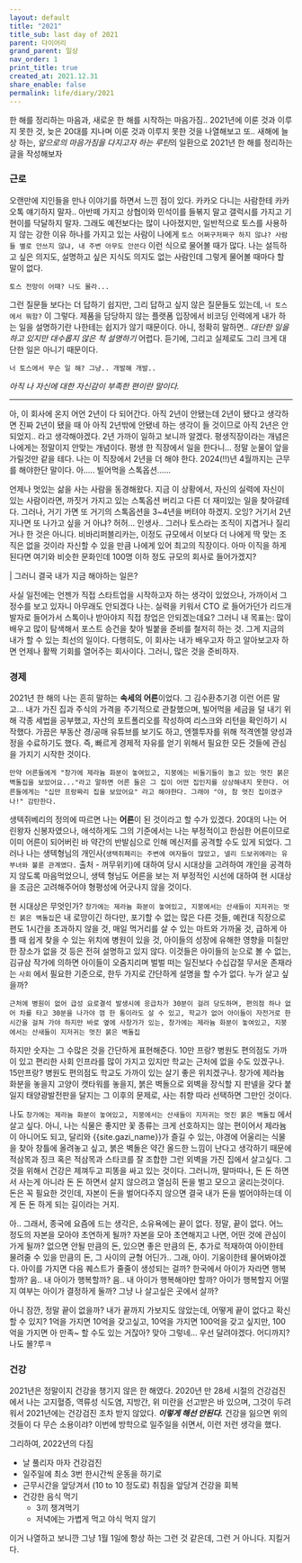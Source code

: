 ```yaml
---
layout: default
title: "2021"
title_sub: last day of 2021
parent: 다이어리
grand_parent: 일상
nav_order: 1
print_title: true
created_at: 2021.12.31
share_enable: false
permalink: life/diary/2021
---
```


<style>
code {
  white-space : pre-wrap
}
</style>

한 해를 정리하는 마음과, 새로운 한 해를 시작하는 마음가짐.. 2021년에 이룬 것과 이루지 못한 것, 늦은 20대를 지나며 이룬 것과 이루지 못한 것을 나열해보고 또.. 새해에 늘상 하는, *앞으로의 마음가짐을 다지고자 하는 루틴*의 일환으로 2021년 한 해를 정리하는 글을 작성해보자

### 근로

오랜만에 지인들을 만나 이야기를 하면서 느낀 점이 있다. 카카오 다니는 사람한테 카카오톡 얘기하지 말자.. 아반떼 가지고 상협이와 민석이를 들볶지 말고 갤럭시를 가지고 기현이를 닥달하지 말자. 그래도 예전보다는 많이 나아졌지만, 일반적으로 토스를 사용하지 않는 강한 이유 하나를 가지고 있는 사람이 나에게 `토스 어쩌구저쩌구 하지 않냐? 사람들 별로 안쓰지 않냐, 내 주변 아무도 안쓴다` 이런 식으로 물어볼 때가 많다. 나는 설득하고 싶은 의지도, 설명하고 싶은 지식도 의지도 없는 사람인데 그렇게 물어볼 때마다 할 말이 없다. 

```text
토스 전망이 어때? 나도 몰라... 
```

그런 질문들 보다는 더 답하기 쉽지만, 그리 답하고 싶지 않은 질문들도 있는데, `너 토스에서 뭐함?` 이 그렇다. 제품을 담당하지 않는 플랫폼 입장에서 비코딩 인력에게 내가 하는 일을 설명하기란 나한테는 쉽지가 않기 때문이다. 아니, 정확히 말하면.. *대단한 일을 하고 있지만 대수롭지 않은 척 설명하기* 어렵다. 듣기에, 그리고 실제로도 그리 크게 대단한 일은 아니기 때문이다. 

```text
너 토스에서 무슨 일 해? 그냥.. 개발해 개발..
```

*아직 나 자신에 대한 자신감이 부족한 편이란 말이다.*

---

아, 이 회사에 온지 어언 2년이 다 되어간다. 아직 2년이 안됐는데 2년이 됐다고 생각하면 진짜 2년이 됐을 때 아 아직 2년밖에 안됐네 하는 생각이 들 것이므로 아직 2년은 안되었지.. 라고 생각해야겠다. 2년 가까이 일하고 보니까 알겠다. 평생직장이라는 개념은 나에게는 정말이지 안맞는 개념이다. 평생 한 직장에서 일을 한다니... 정말 눈물이 앞을 가릴것만 같을 테다. 나는 이 직장에서 2년을 더 해야 한다. 2024(!!)년 4월까지는 근무를 해야한단 말이다. 아..... 빌어먹을 스톡옵션......

언제나 멋있는 삶을 사는 사람을 동경해왔다. 지금 이 상황에서, 자신의 실력에 자신이 있는 사람이라면, 까짓거 가지고 있는 스톡옵션 버리고 다른 더 재미있는 일을 찾아갈테다. 그러나, 거기 가면 또 거기의 스톡옵션을 3~4년을 버텨야 하겠지. 오잉? 거기서 2년 지나면 또 나가고 싶을 거 아냐? 허허... 인생사.. 그러나 토스라는 조직이 지겹거나 질리거나 한 것은 아니다. 비바리퍼블리카는, 이정도 규모에서 이보다 더 나에게 딱 맞는 조직은 없을 것이라 자신할 수 있을 만큼 나에게 있어 최고의 직장이다. 아마 이직을 하게 된다면 여기와 비슷한 문화인데 100명 이하 정도 규모의 회사로 들어가겠지?

| 그러니 결국 내가 지금 해야하는 일은?  

사실 일전에는 언젠가 직접 스타트업을 시작하고자 하는 생각이 있었으나, 가까이서 그 정수를 보고 있자니 아무래도 안되겠다 나는. 실력을 키워서 CTO 로 들어가던가 리드개발자로 들어가서 스톡이나 받아야지 직접 창업은 안되겠는데요? 그러니 내 목표는: 많이 배우고 많이 탐색해서 포스트 승건을 찾아 빌붙을 준비를 철저히 하는 것. 그게 지금의 내가 할 수 있는 최선의 일이다. 다행히도, 이 회사는 내가 배우고자 하고 알아보고자 하면 언제나 활짝 기회를 열어주는 회사이다. 그러니, 많은 것을 준비하자.

### 경제  

2021년 한 해의 나는 흔히 말하는 **속세의 어른**이었다. 그 김수환추기경 이런 어른 말고... 내가 가진 집과 주식의 가격을 주기적으로 관찰했으며, 빌어먹을 세금을 덜 내기 위해 각종 세법을 공부했고, 자산의 포트폴리오를 작성하여 리스크와 리턴을 확인하기 시작했다. 가끔은 부동산 경/공매 유튜브를 보기도 하고, 엔젤투자를 위해 적격엔젤 양성과정을 수료하기도 했다. 즉, 빠르게 경제적 자유를 얻기 위해서 필요한 모든 것들에 관심을 가지기 시작한 것이다.

```text
만약 어른들에게 "창가에 제라늄 화분이 놓여있고, 지붕에는 비둘기들이 놀고 있는 멋진 붉은 벽돌집을 보았어요..."라고 말하면 어른 들은 그 집이 어떤 집인지를 상상해내지 못한다. 어른들에게는 "십만 프랑짜리 집을 보았어요" 라고 해야한다. 그래야 "야, 참 멋진 집이겠구나!" 감탄한다.
```

생텍쥐베리의 정의에 따르면 나는 **어른**이 된 것이라고 할 수가 있겠다. 20대의 나는 어린왕자 신봉자였으나, 애석하게도 그의 기준에서는 나는 부정적이고 한심한 어른이므로 이미 어른이 되어버린 바 약간의 반발심으로 인해 메신저를 공격할 수도 있게 되었다. 그러나 나는 생텍형님의 개인사(`생택쥐페리는 주변에 여자들이 많았고, 넬리 드보귀에라는 유부녀와 불륜 관계였다.` 출처 - 꺼무위키)에 대하여 당시 시대상을 고려하여 개인을 공격하지 않도록 마음먹었으니, 생텍 형님도 어른을 보는 저 부정적인 시선에 대하여 현 시대상을 조금은 고려해주어야 형평성에 어긋나지 않을 것이다.
  
현 시대상은 무엇인가? `창가에는 제라늄 화분이 놓여있고, 지붕에서는 산새들이 지저귀는 멋진 붉은 벽돌집`은 내 로망이긴 하다만, 포기할 수 없는 많은 다른 것들, 예컨대 직장으로 편도 1시간을 초과하지 않을 것, 매일 먹거리를 살 수 있는 마트와 가까울 것, 급하게 아플 때 쉽게 찾을 수 있는 위치에 병원이 있을 것, 아이들의 성장에 유해한 영향을 미칠만한 장소가 없을 것 등은 전혀 설명하고 있지 않다. 이것들은 아이들의 눈으로 볼 수 없는, 김규삼 작가에 의하면 아이들이 오줌지리며 벌벌 떠는 일진보다 수십갑절 무서운 존재라는 `사회` 에서 필요한 기준으로, 한두 가지로 간단하게 설명을 할 수가 없다. 누가 살고 싶을까? 
```text
근처에 병원이 없어 급성 요로결석 발생시에 응급차가 30분이 걸려 당도하며, 편의점 하나 없어 차를 타고 30분을 나가야 껌 한 통이라도 살 수 있고, 학교가 없어 아이들이 자전거로 한시간을 걸쳐 가야 하지만 바로 옆에 사창가가 있는, 창가에는 제라늄 화분이 놓여있고, 지붕에서는 산새들이 지저귀는 멋진 붉은 벽돌집
```
하지만 숫자는 그 수많은 것을 간단하게 표현해준다. 10만 프랑? 병원도 편의점도 가까이 있고 편리한 사회 인프라를 많이 가지고 있지만 학교는 근처에 없을 수도 있겠구나. 15만프랑? 병원도 편의점도 학교도 가까이 있는 살기 좋은 위치겠구나. 창가에 제라늄 화분을 놓을지 고양이 캣타워를 놓을지, 붉은 벽돌으로 외벽을 장식할 지 판넬을 갖다 붙일지 태양광발전판을 달지는 그 이후의 문제로, 사는 취향 따라 선택하면 그만인 것이다. 
  
나도 `창가에는 제라늄 화분이 놓여있고, 지붕에서는 산새들이 지저귀는 멋진 붉은 벽돌집` 에서 살고 싶다. 아니, 나는 식물은 좋지만 꽃 종류는 크게 선호하지는 않는 편이어서 제라늄이 아니어도 되고, 달리와 {{site.gazi_name}}가 즐길 수 있는, 야경에 어울리는 식물을 찾아 창틀에 올려놓고 싶고, 붉은 벽돌은 약간 올드한 느낌이 난다고 생각하기 때문에 적삼목과 징크 혹은 적삼목과 스타코를 잘 조합한 그런 외벽을 가진 집에서 살고싶다. 그것을 위해서 건강은 제껴두고 피똥을 싸고 있는 것이다. 그러니까, 말마따나, 돈 돈 하면서 사는게 아니라 돈 돈 하면서 살지 않으려고 열심히 돈을 벌고 모으고 굴리는것이다. 돈은 꼭 필요한 것인데, 자본이 돈을 벌어다주지 않으면 결국 내가 돈을 벌어야하는데 이게 돈 돈 하게 되는 길이라는 거지.

아.. 그래서, 종국에 요즘에 드는 생각은, 소유욕에는 끝이 없다. 정말, 끝이 없다. 어느 정도의 자본을 모아야 초연하게 될까? 자본을 모아 초연해지고 나면, 어떤 것에 관심이 가게 될까? 없으면 안될 만큼의 돈, 있으면 좋은 만큼의 돈, 추가로 적재하여 아이한테 물려줄 수 있을 만큼의 돈, 그 사이의 균형 어딘가.. 그래, 아이. 기웅이한테 물어봐야겠다. 아이를 가지면 다음 퀘스트가 줄줄이 생성되는 걸까? 한국에서 아이가 자라면 행복할까? 음.. 내 아이가 행복할까? 음.. 내 아이가 행복해야만 할까? 아이가 행복할지 어떨지 여부는 아이가 결정하게 둘까? 그냥 나 살고싶은 곳에서 살까?

아니 잠깐, 정말 끝이 없을까? 내가 끝까지 가보지도 않았는데, 어떻게 끝이 없다고 확신할 수 있지? 1억을 가지면 10억을 갖고싶고, 10억을 가지면 100억을 갖고 싶지만, 100억을 가지면 아 만족~ 할 수도 있는 거잖아? 맞아 그렇네... 우선 달려야겠다. 어디까지? 나도 몰?루ㅋ

### 건강

2021년은 정말이지 건강을 챙기지 않은 한 해였다. 2020년 만 28세 시절의 건강검진에서 나는 고지혈증, 역류성 식도염, 지방간, 위 미란을 선고받은 바 있으며, 그것이 두려워서 2021년에는 건강검진 조차 받지 않았다. ***이렇게 해선 안된다.*** 건강을 잃으면 위의 것들이 다 무슨 소용이랴? 이번에 방학으로 일주일을 쉬면서, 이런 저런 생각을 했다.

그리하여, 2022년의 다짐

- 날 풀리자 마자 건강검진  
- 일주일에 최소 3번 한시간씩 운동을 하기로  
- 근무시간을 앞당겨서 (10 to 10 정도로) 취침을 앞당겨 건강을 회복
- 건강한 음식 먹기 
  - 3끼 챙겨먹기
  - 저녁에는 가볍게 먹고 야식 먹지 않기

이거 나열하고 보니깐 그냥 1월 1일에 항상 하는 그런 것 같은데, 그런 거 아니다. 지킬거다. 

